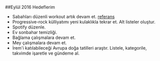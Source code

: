 ##Eylül 2016 Hedeflerim


- Sabahları düzenli workout artık devam et. [referans](http://well.blogs.nytimes.com/projects/workouts/)
- Progressive-rock külliyatımı yeni kulaklıkla tekrar et. Alt listeler oluştur. 
- Spotify düzenle.
- Ev sonbahar temizliği.
- Bağlama çalışmalara devam et.
- Mey çalışmalara devam et.
- İrem'i katılabileceği Avrupa doğa tatilleri araştır. Listele, kategorile, takvimde işaretle ve gündeme al.
